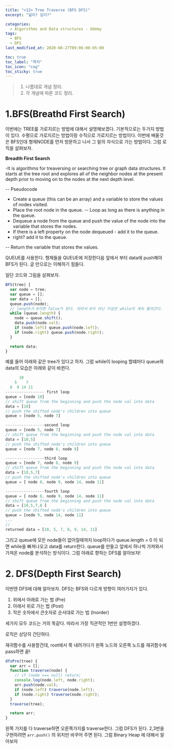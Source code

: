 ```yaml
---
title: "<12> Tree Traverse (BFS DFS)"
excerpt: "넓이? 깊이?"

categories:
  - Algorithms and Data structures - Udemy
tags:
  - BFS
  - DFS
last_modified_at: 2020-08-27T09:06:00-05:00

toc: true
toc_label: "목차"
toc_icon: "cog"
toc_sticky: true
---
```


> 1. 나름대로 개념 정리.
> 2. 각 개념에 따른 코드 정리.

# 1.BFS(Breathd First Search)

이번에는 TREE를 가로지르는 방법에 대해서 설명해보겠다. 기본적으로는 두가지 방법이 있다. 수평으로 가로지르는 방법이랑 수직으로 가로지르는 방법이다. 이번에 배울것은 BFS인데 형제NODE를 먼저 방문하고 나서 그 밑의 자식으로 가는 방법이다. 그럼 로직을 살펴보자.

**Breadth First Search**

-It is algorithms for treaversing or searching tree or graph data structures. It starts at the tree root and explores all of the neighbor nodes at the present depth prior to moving on to the nodes at the next depth level.

-- Pseudocode

- Create a queue (this can be an array) and a variable to store the values of nodes visited.
- Place the root node in the queue.
  -- Loop as long as there is anything in the queue.
- Dequeue a node from the queue and push the value of the node into the variable that stores the nodes.
- If there is a left property on the node dequeued - add it to the queue.
- right? add it to the queue.

-- Return the variable that stores the values.

QUEUE를 사용한다. 형제들을 QUEUE에 저장한다음 앞에서 부터 data에 push해야 BFS가 된다. 글 만으로는 이해하기 힘들다.

일단 코드와 그림을 살펴보자.

```javascript
BFS(tree) {
  var node = tree;
  var queue = [];
  var data = [];
  queue.push(node);
  // length가 0이면 false가 된다. 따라서 0이 아닌 이상은 while이 계속 돌아간다.
  while (queue.length) {
    node = queue.shift();
    data.push(node.val);
    if (node.left) queue.push(node.left);
    if (node.right) queue.push(node.right);
  }

  return data;
}
```

예를 들어 아래와 같은 tree가 있다고 하자. 그럼 while이 looping 할떄마다 queue와 data의 모습은 아래와 같이 바뀐다.

```javascript
      10
    5    7
  8  9 14 11
----------------- first loop
queue = [node 10]
// shift queue from the beginning and push the node val into data
data = [10]
// push the shifted node's children into queue
queue = [node 5, node 7]

-----------------second loop
queue = [node 5, node 7]
// shift queue from the beginning and push the node val into data
data = [10,5]
// push the shifted node's children into queue
queue = [node 7, node 8, node 9]

-----------------third loop
queue = [node 7, node 8, node 9]
// shift queue from the beginning and push the node val into data
data = [10,5,7]
// push the shifted node's children into queue
queue = [ node 8, node 9, node 14, node 11]

-----------------fourth loop
queue = [ node 8, node 9, node 14, node 11]
// shift queue from the beginning and push the node val into data
data = [10,5,7,8 ]
// push the shifted node's children into queue
queue = [node 9, node 14, node 11]
...
//
returned data = [10, 5, 7, 8, 9, 14, 11]
```

그리고 queue에 모든 node들이 없어질때까지 loop하다가 queue.length = 0 이 되면 while을 빠져나오고 data를 return한다.
queue를 만들고 앞에서 하나씩 가져와서 가져온 node를 분석하는 방식이다. 그럼 아래로 향하는 DFS를 알아보자!

# 2. DFS(Depth First Search)

이번엔 DFS에 대해 알아보자. DFS는 BFS와 다르게 방향이 여러가지가 있다.

1. 위에서 아래로 가는 법 (Pre)
2. 아래서 위로 가는 법 (Post)
3. 작은 숫자에서 큰숫자로 순서대로 가는 법 (Inorder)

세가지 모두 코드는 거의 똑같다. 따라서 가장 직관적인 1번만 설명하겠다.

로직은 상당히 간단하다.

재귀함수를 사용할건데, root에서 쭉 내려가다가 왼쪽 노드와 오른쪽 노드를 재귀함수에 pass하면 끝!

```javascript
dfsPre(tree) {
  var arr = [];
  function traverse(node) {
    // if (node === null) return;
    console.log(node.left, node.right);
    arr.push(node.val);
    if (node.left) traverse(node.left);
    if (node.right) traverse(node.right);
  }
  traverse(tree);

  return arr;
}
```

왼쪽 가지를 다 traverse하면 오른쪽가지를 traverse한다. 그럼 DFS가 된다. 2,3번을 구현하려면 `arr.push()` 의 위치만 바꾸어 주면 된다. 그럼 Binary Heap 에 대해서 알아보자
